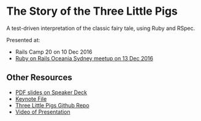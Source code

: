 # The Story of the Three Little Pigs

A test-driven interpretation of the classic fairy tale, using Ruby and RSpec.

Presented at:

- Rails Camp 20 on 10 Dec 2016
- [Ruby on Rails Oceania Sydney meetup on 13 Dec 2016](https://www.meetup.com/Ruby-On-Rails-Oceania-Sydney/events/234773812/)

## Other Resources

- [PDF slides on Speaker Deck](https://speakerdeck.com/paulfioravanti/the-story-of-the-three-little-pigs)
- [Keynote File](https://www.dropbox.com/s/p32one616dgjjdf/three_little_pigs.key?dl=1)
- [Three Little Pigs Github Repo](https://github.com/paulfioravanti/three_little_pigs)
- [Video of Presentation](https://vimeo.com/196540052)

